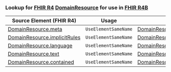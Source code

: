 ### Lookup for [FHIR R4](https://hl7.org/fhir/R4/) [DomainResource](https://hl7.org/fhir/R4/DomainResource.html) for use in [FHIR R4B](https://hl7.org/fhir/R4B/)

| Source Element (FHIR R4) | Usage | Target |
| -------------- | ----- | ------ |
| [DomainResource.meta](https://hl7.org/fhir/R4/DomainResource.html#resource) | `UseElementSameName` | [DomainResource.meta](https://hl7.org/fhir/R4B/DomainResource.html#resource) |
| [DomainResource.implicitRules](https://hl7.org/fhir/R4/DomainResource.html#resource) | `UseElementSameName` | [DomainResource.implicitRules](https://hl7.org/fhir/R4B/DomainResource.html#resource) |
| [DomainResource.language](https://hl7.org/fhir/R4/DomainResource.html#resource) | `UseElementSameName` | [DomainResource.language](https://hl7.org/fhir/R4B/DomainResource.html#resource) |
| [DomainResource.text](https://hl7.org/fhir/R4/DomainResource.html#resource) | `UseElementSameName` | [DomainResource.text](https://hl7.org/fhir/R4B/DomainResource.html#resource) |
| [DomainResource.contained](https://hl7.org/fhir/R4/DomainResource.html#resource) | `UseElementSameName` | [DomainResource.contained](https://hl7.org/fhir/R4B/DomainResource.html#resource) |
